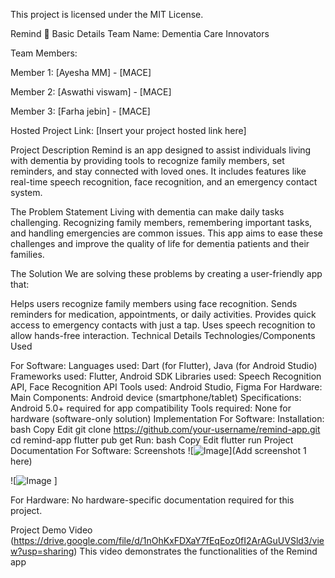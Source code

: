 This project is licensed under the MIT License.

Remind 🎯
Basic Details
Team Name: Dementia Care Innovators

Team Members:

Member 1: [Ayesha MM] - [MACE]

Member 2: [Aswathi viswam] - [MACE]

Member 3: [Farha jebin] - [MACE]

Hosted Project Link: [Insert your project hosted link here]

Project Description
Remind is an app designed to assist individuals living with dementia by providing tools to recognize family members, set reminders, and stay connected with loved ones. It includes features like real-time speech recognition, face recognition, and an emergency contact system.

The Problem Statement
Living with dementia can make daily tasks challenging. Recognizing family members, remembering important tasks, and handling emergencies are common issues. This app aims to ease these challenges and improve the quality of life for dementia patients and their families.

The Solution
We are solving these problems by creating a user-friendly app that:

Helps users recognize family members using face recognition.
Sends reminders for medication, appointments, or daily activities.
Provides quick access to emergency contacts with just a tap.
Uses speech recognition to allow hands-free interaction.
Technical Details
Technologies/Components Used

For Software:
Languages used: Dart (for Flutter), Java (for Android Studio)
Frameworks used: Flutter, Android SDK
Libraries used: Speech Recognition API, Face Recognition API
Tools used: Android Studio, Figma
For Hardware:
Main Components: Android device (smartphone/tablet)
Specifications: Android 5.0+ required for app compatibility
Tools required: None for hardware (software-only solution)
Implementation
For Software:
Installation:
bash
Copy
Edit
git clone https://github.com/your-username/remind-app.git
cd remind-app
flutter pub get
Run:
bash
Copy
Edit
flutter run
Project Documentation
For Software:
Screenshots
![![Image](https://github.com/user-attachments/assets/9df81909-538f-45fd-9a87-8a11a47d6926)](Add screenshot 1 here)


![![Image](https://github.com/user-attachments/assets/36175d8d-e633-4fe1-92b2-ae19b9e33aec)
]



For Hardware:
No hardware-specific documentation required for this project.


Project Demo
Video
(https://drive.google.com/file/d/1nOhKxFDXaY7fEqEoz0fI2ArAGuUVSld3/view?usp=sharing)
This video demonstrates the functionalities of the Remind app


